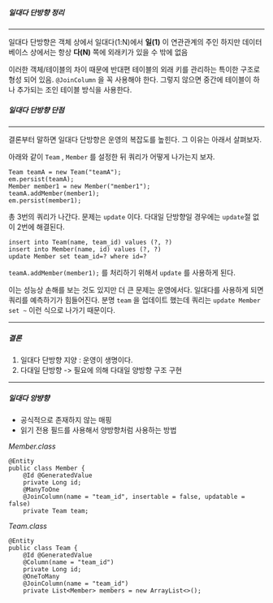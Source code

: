 
##### 일대다 단방향 정리
---
일대다 단방향은 객체 상에서 일대다(1:N)에서 **일(1)** 이 연관관계의 주인
하지만 데이터베이스 상에서는 항상 **다(N)** 쪽에 외래키가 있을 수 밖에 없음

이러한 객체/테이블의 차이 때문에 반대편 테이블의 외래 키를 관리하는 특이한 구조로 형성 되어 있음. `@JoinColumn` 을 꼭 사용해야 한다. 그렇지 않으면 중간에 테이블이 하나 추가되는 조인 테이블 방식을 사용한다.


##### 일대다 단방향 단점
---

결론부터 말하면 일대다 단방향은 운영의 복잡도를 높힌다. 그 이유는 아래서 살펴보자. 

아래와 같이 `Team` , `Member` 를 설정한 뒤 쿼리가 어떻게 나가는지 보자.

```
Team teamA = new Team("teamA");  
em.persist(teamA);  
Member member1 = new Member("member1");  
teamA.addMember(member1);  
em.persist(member1);
```


총 3번의 쿼리가 나간다. 문제는 `update` 이다. 다대일 단방향일 경우에는 `update`절 없이 2번에 해결된다.

```
insert into Team(name, team_id) values (?, ?)
insert into Member(name, id) values (?, ?)
update Member set team_id=? where id=?
```

`teamA.addMember(member1);` 를 처리하기 위해서 `update` 를 사용하게 된다. 

이는 성능상 손해를 보는 것도 있지만 더 큰 문제는 운영에서다. 일대다를 사용하게 되면 쿼리를 예측하기가 힘들어진다. 분명 `team` 을 업데이트 했는데 쿼리는 `update Member set ~` 이런 식으로 나가기 때문이다.


---
##### 결론

1. 일대다 단방향 지양 : 운영이 생명이다.
2. 다대일 단방향 -> 필요에 의해 다대일 양방향 구조 구현


---
##### 일대다 앙뱡향

- 공식적으로 존재하지 않는 매핑
- 읽기 전용 필드를 사용해서 양방향처럼 사용하는 방법

*Member.class*

```
@Entity  
public class Member {  
    @Id @GeneratedValue  
    private Long id;  
    @ManyToOne  
    @JoinColumn(name = "team_id", insertable = false, updatable = false)  
    private Team team;
```

*Team.class*

```
@Entity  
public class Team {  
    @Id @GeneratedValue  
    @Column(name = "team_id")  
    private Long id;  
    @OneToMany  
    @JoinColumn(name = "team_id")  
    private List<Member> members = new ArrayList<>();
```